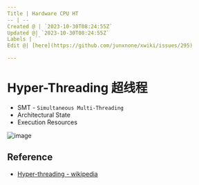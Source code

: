 ```yaml
---
Title | Hardware CPU HT
-- | --
Created @ | `2023-10-30T08:24:55Z`
Updated @| `2023-10-30T08:24:55Z`
Labels | ``
Edit @| [here](https://github.com/junxnone/xwiki/issues/295)

---
```

# Hyper-Threading 超线程
- SMT - `Simultaneous Multi-Threading`
- Architectural State
- Execution Resources

![image](https://github.com/junxnone/xwiki/assets/2216970/f61af5a3-5d48-4d5f-81bd-9e3ca115d42b)

## Reference
- [Hyper-threading - wikipedia](https://en.wikipedia.org/wiki/Hyper-threading)
